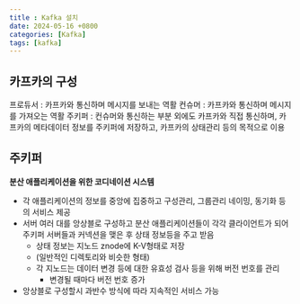 ```yaml
---
title : Kafka 설치
date: 2024-05-16 +0800
categories: [Kafka]
tags: [kafka]
---
```


## 카프카의 구성
프로듀서 : 카프카와 통신하며 메시지를 보내는 역활
컨슈머 : 카프카와 통신하며 메시지를 가져오는 역활
주키퍼 : 컨슈머와 통신하는 부분 외에도 카프카와 직접 통신하며, 카프카의 메타데이터 정보를 주키퍼에 저장하고, 카프카의 상태관리 등의 목적으로 이용

## 주키퍼
__분산 애플리케이션을 위한 코디네이션 시스템__
* 각 애플리케이션의 정보를 중앙에 집중하고 구성관리, 그룹관리 네이밍, 동기화 등의 서비스 제공
* 서버 여러 대를 앙상블로 구성하고 분산 애플리케이션들이 각각 클라이언트가 되어 주키퍼 서버들과 커넥션을 맺은 후 상태 정보등을 주고 받음
    * 상태 정보는 지노드 znode에 K-V형태로 저장
    * (일반적인 디렉토리와 비슷한 형태)
    * 각 지노드는 데이터 변경 등에 대한 유효성 검사 등을 위해 버전 번호를 관리
        * 변경될 때마다 버전 번호 증가
* 앙상블로 구성할시 과반수 방식에 따라 지속적인 서비스 가능

